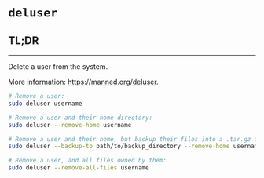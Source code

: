 # `deluser`

## **TL;DR**
---


Delete a user from the system.

More information: <https://manned.org/deluser>.


```sh
# Remove a user:
sudo deluser username

# Remove a user and their home directory:
sudo deluser --remove-home username

# Remove a user and their home, but backup their files into a .tar.gz file in the specified directory:
sudo deluser --backup-to path/to/backup_directory --remove-home username

# Remove a user, and all files owned by them:
sudo deluser --remove-all-files username
```
